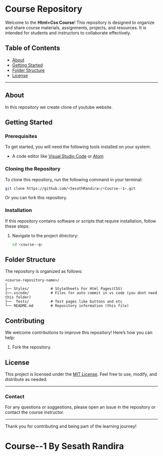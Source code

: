 # Course Repository

Welcome to the **Html+Css Course**! This repository is designed to organize and share course materials, assignments, projects, and resources. It is intended for students and instructors to collaborate effectively.

## Table of Contents

- [About](#about)
- [Getting Started](#getting-started)
- [Folder Structure](#folder-structure)
- [License](#license)

---

## About

In this repository we create clone of youtube website.

## Getting Started

### Prerequisites

To get started, you will need the following tools installed on your system:
- A code editor like [Visual Studio Code](https://code.visualstudio.com/) or [Atom](https://atom.io/)

### Cloning the Repository

To clone this repository, run the following command in your terminal:

```bash
git clone https://github.com/<SesathRandira>/<Course--1>.git
```
Or you can fork this repository.

### Installation

If this repository contains software or scripts that require installation, follow these steps:
1. Navigate to the project directory:
   ```bash
   cd <course--q>
   ```

## Folder Structure

The repository is organized as follows:

```
<course-repository-name>/
|
├── Styles/          # StyleSheets For Html Pages(CSS)
├──.vscode/          # Files for auto commit in vs code (you dont need this folder)
├──  Tests/          # Test pages like buttons and etc
└── README.md        # Repository information (this file)
```

## Contributing

We welcome contributions to improve this repository! Here’s how you can help:

1. Fork the repository.

## License

This project is licensed under the [MIT License](LICENSE). Feel free to use, modify, and distribute as needed.

---

### Contact

For any questions or suggestions, please open an issue in the repository or contact the course instructor.

---

Thank you for contributing and being part of the learning journey!
# Course--1 By Sesath Randira

